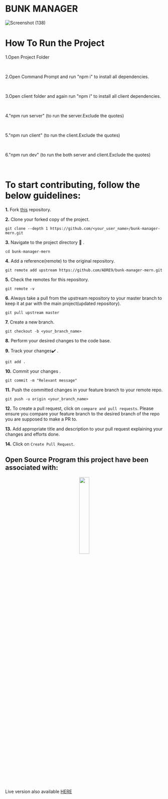 <h1>BUNK MANAGER</h1>
 
 ![Screenshot (138)](https://user-images.githubusercontent.com/49809895/100523828-770df600-31d9-11eb-9319-b5ac958f5d9b.png)

# How To Run the Project
<p>1.Open Project Folder</p><br>
<p>2.Open Command Prompt and run "npm i" to install all dependencies.</p><br>
<p>3.Open client folder and again run "npm i" to install all client dependencies.</p><br>
<p>4."npm run server" (to run the server.Exclude the quotes)</p><br>
<p>5."npm run client" (to run the client.Exclude the quotes)</p><br>
<p>6."npm run dev" (to run the both server and client.Exclude the quotes)</p><br>


# To start contributing, follow the below guidelines: 

**1.**  Fork [this](https://github.com/ADRE9/bunk-manager-mern.git) repository.

**2.**  Clone your forked copy of the project.

```
git clone --depth 1 https://github.com/<your_user_name>/bunk-manager-mern.git
```

**3.** Navigate to the project directory :file_folder: .

```
cd bunk-manager-mern
```

**4.** Add a reference(remote) to the original repository.

```
git remote add upstream https://github.com/ADRE9/bunk-manager-mern.git 
```

**5.** Check the remotes for this repository.

```
git remote -v
```

**6.** Always take a pull from the upstream repository to your master branch to keep it at par with the main project(updated repository).

```
git pull upstream master
```

**7.** Create a new branch.

```
git checkout -b <your_branch_name>
```

**8.** Perform your desired changes to the code base.

**9.** Track your changes:heavy_check_mark: .

```
git add . 
```

**10.** Commit your changes .

```
git commit -m "Relevant message"
```

**11.** Push the committed changes in your feature branch to your remote repo.

```
git push -u origin <your_branch_name>
```

**12.** To create a pull request, click on `compare and pull requests`. Please ensure you compare your feature branch to the desired branch of the repo you are supposed to make a PR to.


**13.** Add appropriate title and description to your pull request explaining your changes and efforts done.


**14.** Click on `Create Pull Request`.


## Open Source Program this project have been associated with: 

<p align="center">
<a href="https://gssoc.girlscript.tech/"><img src="./readme_assets/gssoc.png" width= "25%"/></a>
</p>


<p>Live version also available <a href="https://salty-brook-29410.herokuapp.com/">HERE</a></p>
